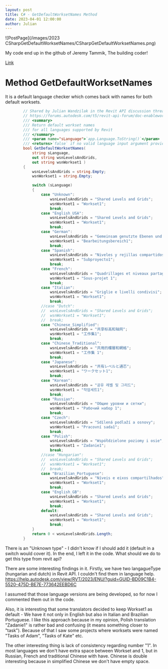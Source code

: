 ```yaml
---
layout: post  
title: C# - GetDefaultWorksetNames Method
date: 2023-04-01 12:00:00
author: Julian
---
```

![PostPage](/images/2023 CSharpGetDefaultWorksetNames/CSharpGetDefaultWorksetNames.png)

<!--excerpt-->


My code end up in the github of Jeremy Tammik, The building coder!  

[Link](https://github.com/jeremytammik/the_building_coder_samples/blob/master/BuildingCoder/Util.cs#L2144-L2238)
  
# Method GetDefaultWorksetNames  

It is a default language checker which comes back with names for both default worksets. 

```c#
        // Shared by Julian Wandzilak in the Revit API discussion thread
        // https://forums.autodesk.com/t5/revit-api-forum/doc-enableworksharing-amp-language-versions/m-p/11845252#M70159
        /// <summary>
        /// Return default workset names 
        /// for all languages supported by Revit
        /// </summary>
        /// <param name="sLanguage">`app.Language.ToString()`</param>
        /// <returns>`false` if no valid language input argument provided, else `true`</returns>
        bool GetDefaultWorksetNames(
            string sLanguage, 
            out string wsnLevelsAndGrids, 
            out string wsnWorkset1 )
        {
            wsnLevelsAndGrids = string.Empty;
            wsnWorkset1 = string.Empty;

            switch (sLanguage)
            {
                case "Unknown":
                    wsnLevelsAndGrids = "Shared Levels and Grids";
                    wsnWorkset1 = "Workset1";
                    break;
                case "English_USA":
                    wsnLevelsAndGrids = "Shared Levels and Grids";
                    wsnWorkset1 = "Workset1";
                    break;
                case "German":
                    wsnLevelsAndGrids = "Gemeinsam genutzte Ebenen und Raster";
                    wsnWorkset1 = "Bearbeitungsbereich1";
                    break;
                case "Spanish":
                    wsnLevelsAndGrids = "Niveles y rejillas compartidos";
                    wsnWorkset1 = "Subproyecto1";
                    break;
                case "French":
                    wsnLevelsAndGrids = "Quadrillages et niveaux partagés";
                    wsnWorkset1 = "Sous-projet 1";
                    break;
                case "Italian":
                    wsnLevelsAndGrids = "Griglie e livelli condivisi";
                    wsnWorkset1 = "Workset1";
                    break;
                //case "Dutch":
                //  wsnLevelsAndGrids = "Shared Levels and Grids";
                //  wsnWorkset1 = "Workset1";
                //  break;
                case "Chinese_Simplified":
                    wsnLevelsAndGrids = "共享标高和轴网";
                    wsnWorkset1 = "工作集1";
                    break;
                case "Chinese_Traditional":
                    wsnLevelsAndGrids = "共用的樓層和網格";
                    wsnWorkset1 = "工作集 1";
                    break;
                case "Japanese":
                    wsnLevelsAndGrids = "共有レベルと通芯";
                    wsnWorkset1 = "ワークセット1";
                    break;
                case "Korean":
                    wsnLevelsAndGrids = "공유 레벨 및 그리드";
                    wsnWorkset1 = "작업세트1";
                    break;
                case "Russian":
                    wsnLevelsAndGrids = "Общие уровни и сетки";
                    wsnWorkset1 = "Рабочий набор 1";
                    break;
                case "Czech":
                    wsnLevelsAndGrids = "Sdílená podlaží a osnovy";
                    wsnWorkset1 = "Pracovní sada1";
                    break;
                case "Polish":
                    wsnLevelsAndGrids = "Współdzielone poziomy i osie";
                    wsnWorkset1 = "Zadanie1";
                    break;
                //case "Hungarian":
                //  wsnLevelsAndGrids = "Shared Levels and Grids";
                //  wsnWorkset1 = "Workset1";
                //  break;
                case "Brazilian_Portuguese":
                    wsnLevelsAndGrids = "Níveis e eixos compartilhados";
                    wsnWorkset1 = "Workset1";
                    break;
                case "English_GB":
                    wsnLevelsAndGrids = "Shared Levels and Grids";
                    wsnWorkset1 = "Workset1";
                    break;
                default:
                    wsnLevelsAndGrids = "Shared Levels and Grids";
                    wsnWorkset1 = "Workset1";
                    break;
            }
            return 0 < wsnLevelsAndGrids.Length;
        }
```
  
  There is an "Unknown type" - I didn't know if I should add it (default in a switch would cover it). In the end, I left it in the code. What should we do to get this type from revit api? 

 

There are some interesting findings in it. Firstly, we have two langagueType (hungarian and dutch) in Revit API. I couldn't find them in language help.
https://help.autodesk.com/view/RVT/2023/ENU/?guid=GUID-BD09C1B4-5520-475D-BE7E-773642EEBD6C

I assumed that those language versions are being developed, so for now I commented them out in the code.

 

Also, it is interesting that some translators decided to keep Workset1 as default - We have it not only in English but also in Italian and Brazilian Portuguese. I like this approach because in my opinion, Polish translation "Zadanie1" is rather bad and confusing (it means something closer to "task"). Because of that I saw some projects where worksets were named "Tasks of Adam", "Tasks of Kate" etc.

 

The other interesting thing is lack of consistency regarding number "1". In most languages we don't have extra space between Workset and 1, but in Russian, French and traditional Chinese with have. Chinese is double interesting because in simplified Chinese we don't have empty space.